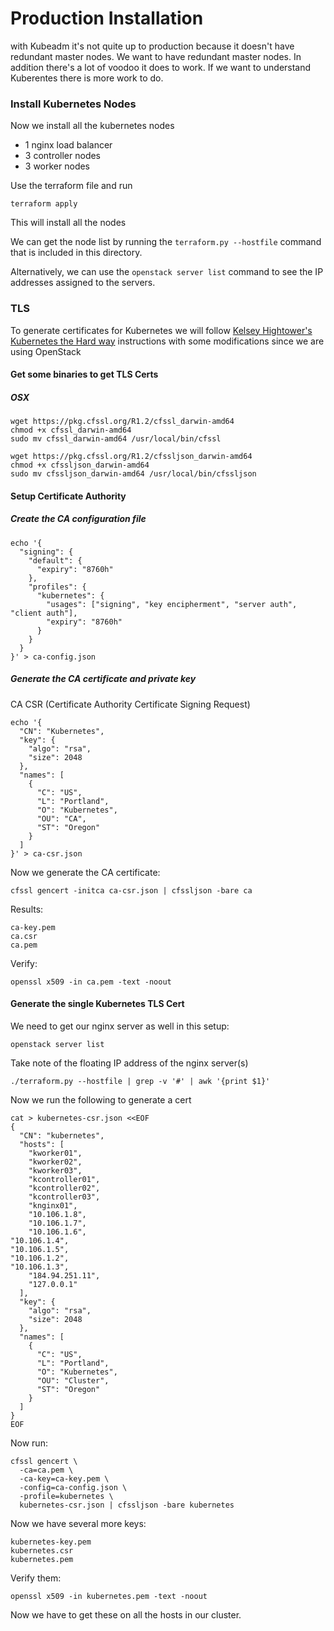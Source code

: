 # Production Installation

with Kubeadm it's not quite up to production because it doesn't have redundant master nodes.  We want to have redundant master nodes.  In addition there's a lot of voodoo it does to work.  If we want to understand Kuberentes there is more work to do.  

### Install Kubernetes Nodes

Now we install all the kubernetes nodes 

* 1 nginx load balancer
* 3 controller nodes
* 3 worker nodes

Use the terraform file and run 

```
terraform apply
```
This will install all the nodes

We can get the node list by running the ```terraform.py --hostfile``` command that is included in this directory. 

Alternatively, we can use the ```openstack server list``` command to see the IP addresses assigned to the servers.  

### TLS
To generate certificates for Kubernetes we will follow [Kelsey Hightower's Kubernetes the Hard way](https://github.com/kelseyhightower/kubernetes-the-hard-way/blob/master/docs/02-certificate-authority.md) instructions with some modifications since we are using OpenStack

#### Get some binaries to get TLS Certs

#####  OSX

```
wget https://pkg.cfssl.org/R1.2/cfssl_darwin-amd64
chmod +x cfssl_darwin-amd64
sudo mv cfssl_darwin-amd64 /usr/local/bin/cfssl
```

```
wget https://pkg.cfssl.org/R1.2/cfssljson_darwin-amd64
chmod +x cfssljson_darwin-amd64
sudo mv cfssljson_darwin-amd64 /usr/local/bin/cfssljson
```

#### Setup Certificate Authority

##### Create the CA configuration file

```
echo '{
  "signing": {
    "default": {
      "expiry": "8760h"
    },
    "profiles": {
      "kubernetes": {
        "usages": ["signing", "key encipherment", "server auth", "client auth"],
        "expiry": "8760h"
      }
    }
  }
}' > ca-config.json
```

##### Generate the CA certificate and private key
CA CSR (Certificate Authority Certificate Signing Request)
```
echo '{
  "CN": "Kubernetes",
  "key": {
    "algo": "rsa",
    "size": 2048
  },
  "names": [
    {
      "C": "US",
      "L": "Portland",
      "O": "Kubernetes",
      "OU": "CA",
      "ST": "Oregon"
    }
  ]
}' > ca-csr.json
```
Now we generate the CA certificate: 
```
cfssl gencert -initca ca-csr.json | cfssljson -bare ca
```
Results:
```
ca-key.pem
ca.csr
ca.pem
```
Verify:
```
openssl x509 -in ca.pem -text -noout
```

#### Generate the single Kubernetes TLS Cert

We need to get our nginx server as well in this setup:
```
openstack server list
```
Take note of the floating IP address of the nginx server(s)

```
./terraform.py --hostfile | grep -v '#' | awk '{print $1}' 
```

Now we run the following to generate a cert 

```
cat > kubernetes-csr.json <<EOF
{
  "CN": "kubernetes",
  "hosts": [
    "kworker01",
    "kworker02",
    "kworker03",
    "kcontroller01",
    "kcontroller02",
    "kcontroller03",
    "knginx01",
    "10.106.1.8",
	"10.106.1.7",
	"10.106.1.6",
"10.106.1.4",
"10.106.1.5",
"10.106.1.2",
"10.106.1.3",
    "184.94.251.11",
    "127.0.0.1"
  ],
  "key": {
    "algo": "rsa",
    "size": 2048
  },
  "names": [
    {
      "C": "US",
      "L": "Portland",
      "O": "Kubernetes",
      "OU": "Cluster",
      "ST": "Oregon"
    }
  ]
}
EOF
```

Now run: 
```
cfssl gencert \
  -ca=ca.pem \
  -ca-key=ca-key.pem \
  -config=ca-config.json \
  -profile=kubernetes \
  kubernetes-csr.json | cfssljson -bare kubernetes
```
Now we have several more keys: 
```
kubernetes-key.pem
kubernetes.csr
kubernetes.pem
```
Verify them: 
```
openssl x509 -in kubernetes.pem -text -noout
```
Now we have to get these on all the hosts in our cluster. 


